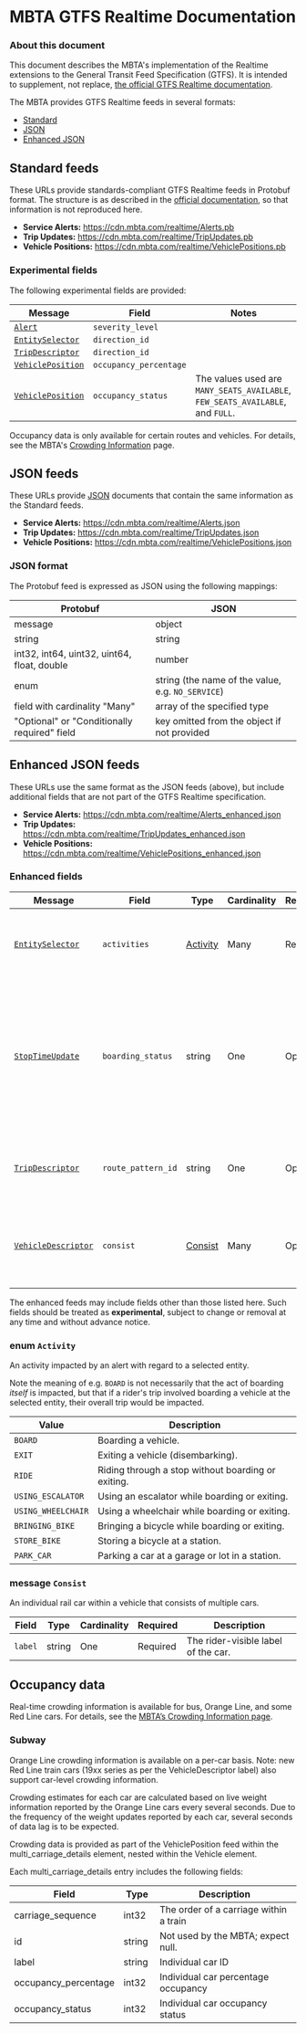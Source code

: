 # MBTA GTFS Realtime Documentation

### About this document

This document describes the MBTA's implementation of the Realtime extensions
to the General Transit Feed Specification (GTFS). It is intended to supplement,
not replace, [the official GTFS Realtime documentation][rt-docs].

The MBTA provides GTFS Realtime feeds in several formats:

* [Standard](#standard-feeds)
* [JSON](#json-feeds)
* [Enhanced JSON](#enhanced-json-feeds)


## Standard feeds

These URLs provide standards-compliant GTFS Realtime feeds in Protobuf format.
The structure is as described in the [official documentation][rt-docs], so that
information is not reproduced here.

* **Service Alerts:** https://cdn.mbta.com/realtime/Alerts.pb
* **Trip Updates:** https://cdn.mbta.com/realtime/TripUpdates.pb
* **Vehicle Positions:** https://cdn.mbta.com/realtime/VehiclePositions.pb

### Experimental fields

The following experimental fields are provided:

Message | Field | Notes
------- | ----- | -----
[`Alert`][ma] | `severity_level` |
[`EntitySelector`][mes] | `direction_id` |
[`TripDescriptor`][mtd] | `direction_id` |
[`VehiclePosition`][mvp] | `occupancy_percentage` |
[`VehiclePosition`][mvp] | `occupancy_status` | The values used are `MANY_SEATS_AVAILABLE`, `FEW_SEATS_AVAILABLE`, and `FULL`.

Occupancy data is only available for certain routes and vehicles. For details,
see the MBTA's [Crowding Information][crowding] page.


## JSON feeds

These URLs provide [JSON](https://www.json.org/) documents that contain the same
information as the Standard feeds.

* **Service Alerts:** https://cdn.mbta.com/realtime/Alerts.json
* **Trip Updates:** https://cdn.mbta.com/realtime/TripUpdates.json
* **Vehicle Positions:** https://cdn.mbta.com/realtime/VehiclePositions.json

### JSON format

The Protobuf feed is expressed as JSON using the following mappings:

Protobuf | JSON
-------- | ----
message | object
string | string
int32, int64, uint32, uint64, float, double | number
enum | string (the name of the value, e.g. `NO_SERVICE`)
field with cardinality "Many" | array of the specified type
"Optional" or "Conditionally required" field | key omitted from the object if not provided


## Enhanced JSON feeds

These URLs use the same format as the JSON feeds (above), but include additional
fields that are not part of the GTFS Realtime specification.

* **Service Alerts:** https://cdn.mbta.com/realtime/Alerts_enhanced.json
* **Trip Updates:** https://cdn.mbta.com/realtime/TripUpdates_enhanced.json
* **Vehicle Positions:** https://cdn.mbta.com/realtime/VehiclePositions_enhanced.json

### Enhanced fields

Message | Field | Type | Cardinality | Required | Description
------- | ----- | ---- | ----------- | -------- | -----------
[`EntitySelector`][mes] | `activities` | [Activity](#enum-activity) | Many | Required | Describes the activities impacted by an alert with regard to the selected entity.
[`StopTimeUpdate`][mstu] | `boarding_status` | string | One | Optional | Describes the boarding status of the stop time as a short English-language string, for example _"On time"_, _"Now boarding"_, or _"Departed"_. Only provided for Commuter Rail trips.
[`TripDescriptor`][mtd] | `route_pattern_id` | string | One | Optional | Indicates the route pattern the described trip belongs to (from [route_patterns.txt](gtfs.md#route_patternstxt) in GTFS).
[`VehicleDescriptor`][mvd] | `consist` | [Consist](#message-consist) | Many | Optional | Information about the individual rail cars that make up the vehicle. Only provided for subway and light rail vehicles.

The enhanced feeds may include fields other than those listed here. Such fields
should be treated as **experimental**, subject to change or removal at any time
and without advance notice.

### enum `Activity`

An activity impacted by an alert with regard to a selected entity.

Note the meaning of e.g. `BOARD` is not necessarily that the act of boarding
_itself_ is impacted, but that if a rider's trip involved boarding a vehicle at
the selected entity, their overall trip would be impacted.

Value | Description
----- | -----------
`BOARD` | Boarding a vehicle.
`EXIT` | Exiting a vehicle (disembarking).
`RIDE` | Riding through a stop without boarding or exiting.
`USING_ESCALATOR` | Using an escalator while boarding or exiting.
`USING_WHEELCHAIR` | Using a wheelchair while boarding or exiting.
`BRINGING_BIKE` | Bringing a bicycle while boarding or exiting.
`STORE_BIKE` | Storing a bicycle at a station.
`PARK_CAR` | Parking a car at a garage or lot in a station.

### message `Consist`

An individual rail car within a vehicle that consists of multiple cars.

Field | Type | Cardinality | Required | Description
----- | ---- | ----------- | -------- | -----------
`label` | string | One | Required | The rider-visible label of the car.

## Occupancy data 

Real-time crowding information is available for bus, Orange Line, and some Red Line cars. For details, see the [MBTA’s Crowding Information page][crowding].

### Subway 

Orange Line crowding information is available on a per-car basis. Note: new Red Line train cars (19xx series as per the VehicleDescriptor label) also support car-level crowding information.

Crowding estimates for each car are calculated based on live weight information reported by the Orange Line cars every several seconds. Due to the frequency of the weight updates reported by each car, several seconds of data lag is to be expected.

Crowding data is provided as part of the VehiclePosition feed within the multi_carriage_details element, nested within the Vehicle element.

Each multi_carriage_details entry includes the following fields:

| Field                | Type    | Description                             |
| -------------------- | ------- | --------------------------------------- |
| carriage_sequence    | int32   | The order of a carriage within a train  |
| id                   | string  | Not used by the MBTA; expect null.      |
| label                | string  | Individual car ID                       |
| occupancy_percentage | int32   | Individual car percentage occupancy     |
| occupancy_status     | int32   | Individual car occupancy status         |

[rt-docs]: https://github.com/google/transit/tree/master/gtfs
[crowding]: https://www.mbta.com/projects/crowding-information-riders
[ma]: https://github.com/google/transit/blob/master/gtfs-realtime/spec/en/reference.md#message-alert
[mes]: https://github.com/google/transit/blob/master/gtfs-realtime/spec/en/reference.md#message-entityselector
[mstu]: https://github.com/google/transit/blob/master/gtfs-realtime/spec/en/reference.md#message-stoptimeupdate
[mtd]: https://github.com/google/transit/blob/master/gtfs-realtime/spec/en/reference.md#message-tripdescriptor
[mvd]: https://github.com/google/transit/blob/master/gtfs-realtime/spec/en/reference.md#message-vehicledescriptor
[mvp]: https://github.com/google/transit/blob/master/gtfs-realtime/spec/en/reference.md#message-vehicleposition
